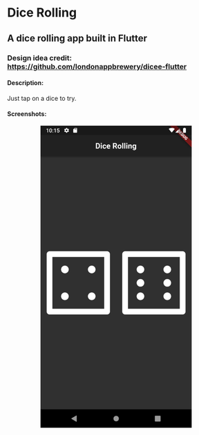 # Dice Rolling

## A dice rolling app built in Flutter

### Design idea credit: https://github.com/londonappbrewery/dicee-flutter

#### Description:
Just tap on a dice to try.

#### Screenshots:
<p align="center">
  <img src="screenshots/home.png" width="350" title="hover text">
</p>
